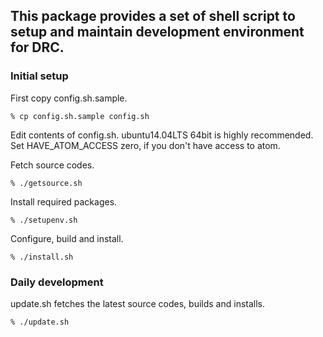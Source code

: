 ## This package provides a set of shell script to setup and maintain development environment for DRC.

### Initial setup

First copy config.sh.sample.
```
% cp config.sh.sample config.sh
```

Edit contents of config.sh. ubuntu14.04LTS 64bit is highly recommended.
Set HAVE_ATOM_ACCESS zero, if you don't have access to atom.

Fetch source codes.
```
% ./getsource.sh
```

Install required packages.
```
% ./setupenv.sh
```

Configure, build and install.
```
% ./install.sh
```

### Daily development
update.sh fetches the latest source codes, builds and installs.
```
% ./update.sh
```



